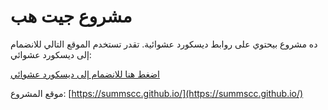 # مشروع جيت هب

ده مشروع بيحتوي على روابط ديسكورد عشوائية. تقدر تستخدم الموقع التالي للانضمام إلى ديسكورد عشوائي:

[اضغط هنا للانضمام إلى ديسكورد عشوائي](https://summscc.github.io/random-discord.html/random-discord.html)

موقع المشروع: [https://summscc.github.io/](https://summscc.github.io/)
